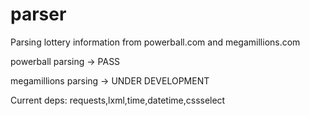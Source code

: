 # parser
Parsing lottery information from powerball.com and megamillions.com

powerball parsing -> PASS

megamillions parsing -> UNDER DEVELOPMENT

Current deps: requests,lxml,time,datetime,cssselect
